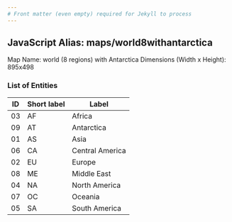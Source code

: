 ```yaml
---
# Front matter (even empty) required for Jekyll to process
---
```


## JavaScript Alias: maps/world8withantarctica

Map Name: world (8 regions) with Antarctica
Dimensions (Width x Height): 895x498





### List of Entities

ID | Short label | Label
---|---|---|
03|AF|Africa
09|AT|Antarctica
01|AS|Asia
06|CA|Central America
02|EU|Europe
08|ME|Middle East
04|NA|North America
07|OC|Oceania
05|SA|South America

